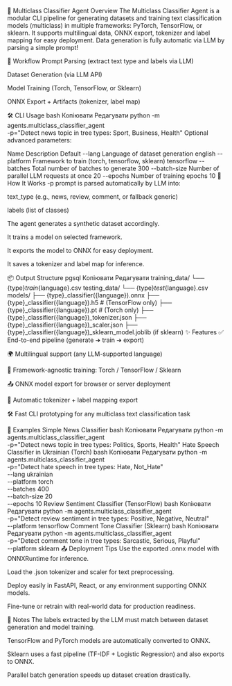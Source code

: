 🧠 Multiclass Classifier Agent
Overview
The Multiclass Classifier Agent is a modular CLI pipeline for generating datasets and training text classification models (multiclass) in multiple frameworks: PyTorch, TensorFlow, or sklearn.
It supports multilingual data, ONNX export, tokenizer and label mapping for easy deployment.
Data generation is fully automatic via LLM by parsing a simple prompt!

🚀 Workflow
Prompt Parsing (extract text type and labels via LLM)

Dataset Generation (via LLM API)

Model Training (Torch, TensorFlow, or Sklearn)

ONNX Export + Artifacts (tokenizer, label map)

🛠️ CLI Usage
bash
Копіювати
Редагувати
python -m agents.multiclass_classifier_agent \
  -p="Detect news topic in tree types: Sport, Business, Health"
Optional advanced parameters:


Name	Description	Default
--lang	Language of dataset generation	english
--platform	Framework to train (torch, tensorflow, sklearn)	tensorflow
--batches	Total number of batches to generate	300
--batch-size	Number of parallel LLM requests at once	20
--epochs	Number of training epochs	10
🧩 How It Works
-p prompt is parsed automatically by LLM into:

text_type (e.g., news, review, comment, or fallback generic)

labels (list of classes)

The agent generates a synthetic dataset accordingly.

It trains a model on selected framework.

It exports the model to ONNX for easy deployment.

It saves a tokenizer and label map for inference.

📦 Output Structure
pgsql
Копіювати
Редагувати
training_data/
  └── {type}_train_{language}.csv
testing_data/
  └── {type}_test_{language}.csv
models/
├── {type}_classifier({language}).onnx
├── {type}_classifier({language}).h5              # (TensorFlow only)
├── {type}_classifier({language}).pt              # (Torch only)
├── {type}_classifier({language})_tokenizer.json
├── {type}_classifier({language})_scaler.json
├── {type}_classifier({language})_sklearn_model.joblib (if sklearn)
✨ Features
✅ End-to-end pipeline (generate ➔ train ➔ export)

🌍 Multilingual support (any LLM-supported language)

🧩 Framework-agnostic training: Torch / TensorFlow / Sklearn

📤 ONNX model export for browser or server deployment

🧠 Automatic tokenizer + label mapping export

🛠 Fast CLI prototyping for any multiclass text classification task

🧪 Examples
Simple News Classifier
bash
Копіювати
Редагувати
python -m agents.multiclass_classifier_agent \
  -p="Detect news topic in tree types: Politics, Sports, Health"
Hate Speech Classifier in Ukrainian (Torch)
bash
Копіювати
Редагувати
python -m agents.multiclass_classifier_agent \
  -p="Detect hate speech in tree types: Hate, Not_Hate" \
  --lang ukrainian \
  --platform torch \
  --batches 400 \
  --batch-size 20 \
  --epochs 10
Review Sentiment Classifier (TensorFlow)
bash
Копіювати
Редагувати
python -m agents.multiclass_classifier_agent \
  -p="Detect review sentiment in tree types: Positive, Negative, Neutral" \
  --platform tensorflow
Comment Tone Classifier (Sklearn)
bash
Копіювати
Редагувати
python -m agents.multiclass_classifier_agent \
  -p="Detect comment tone in tree types: Sarcastic, Serious, Playful" \
  --platform sklearn
📤 Deployment Tips
Use the exported .onnx model with ONNXRuntime for inference.

Load the .json tokenizer and scaler for text preprocessing.

Deploy easily in FastAPI, React, or any environment supporting ONNX models.

Fine-tune or retrain with real-world data for production readiness.

📝 Notes
The labels extracted by the LLM must match between dataset generation and model training.

TensorFlow and PyTorch models are automatically converted to ONNX.

Sklearn uses a fast pipeline (TF-IDF + Logistic Regression) and also exports to ONNX.

Parallel batch generation speeds up dataset creation drastically.

